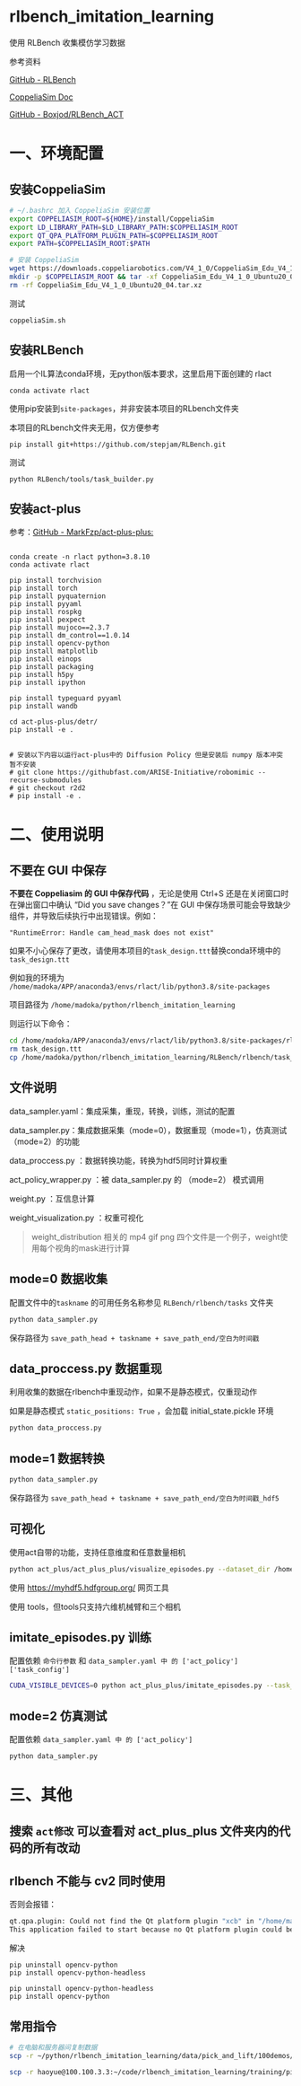 # rlbench_imitation_learning

使用 RLBench 收集模仿学习数据 

参考资料

[GitHub - RLBench](https://github.com/stepjam/RLBench)

[CoppeliaSim Doc](https://manual.coppeliarobotics.com/index.html)

[GitHub - Boxjod/RLBench_ACT](https://github.com/Boxjod/RLBench_ACT)

# 一、环境配置

## 安装CoppeliaSim

```bash
# ~/.bashrc 加入 CoppeliaSim 安装位置
export COPPELIASIM_ROOT=${HOME}/install/CoppeliaSim
export LD_LIBRARY_PATH=$LD_LIBRARY_PATH:$COPPELIASIM_ROOT
export QT_QPA_PLATFORM_PLUGIN_PATH=$COPPELIASIM_ROOT
export PATH=$COPPELIASIM_ROOT:$PATH

# 安装 CoppeliaSim
wget https://downloads.coppeliarobotics.com/V4_1_0/CoppeliaSim_Edu_V4_1_0_Ubuntu20_04.tar.xz
mkdir -p $COPPELIASIM_ROOT && tar -xf CoppeliaSim_Edu_V4_1_0_Ubuntu20_04.tar.xz -C $COPPELIASIM_ROOT --strip-components 1
rm -rf CoppeliaSim_Edu_V4_1_0_Ubuntu20_04.tar.xz
```
测试
```
coppeliaSim.sh
```
## 安装RLBench

启用一个IL算法conda环境，无python版本要求，这里启用下面创建的 rlact
```
conda activate rlact
```
使用pip安装到`site-packages`，并非安装本项目的RLbench文件夹

本项目的RLbench文件夹无用，仅方便参考
```
pip install git+https://github.com/stepjam/RLBench.git
```
测试
```
python RLBench/tools/task_builder.py
```

## 安装act-plus

参考：[GitHub - MarkFzp/act-plus-plus:](https://github.com/MarkFzp/act-plus-plus.git)
```shell

conda create -n rlact python=3.8.10 
conda activate rlact

pip install torchvision
pip install torch
pip install pyquaternion
pip install pyyaml
pip install rospkg
pip install pexpect
pip install mujoco==2.3.7
pip install dm_control==1.0.14
pip install opencv-python
pip install matplotlib
pip install einops
pip install packaging
pip install h5py
pip install ipython

pip install typeguard pyyaml
pip install wandb

cd act-plus-plus/detr/
pip install -e .


# 安装以下内容以运行act-plus中的 Diffusion Policy 但是安装后 numpy 版本冲突 暂不安装
# git clone https://githubfast.com/ARISE-Initiative/robomimic --recurse-submodules
# git checkout r2d2
# pip install -e .
```




# 二、使用说明

## 不要在 GUI 中保存
**不要在 Coppeliasim 的 GUI 中保存代码** ，无论是使用 Ctrl+S 还是在关闭窗口时在弹出窗口中确认 “Did you save changes？”在 GUI 中保存场景可能会导致缺少组件，并导致后续执行中出现错误。例如：

`"RuntimeError: Handle cam_head_mask does not exist"`

如果不小心保存了更改，请使用本项目的`task_design.ttt`替换conda环境中的`task_design.ttt `

例如我的环境为 `/home/madoka/APP/anaconda3/envs/rlact/lib/python3.8/site-packages`

项目路径为 `/home/madoka/python/rlbench_imitation_learning`

则运行以下命令：

```bash
cd /home/madoka/APP/anaconda3/envs/rlact/lib/python3.8/site-packages/rlbench
rm task_design.ttt 
cp /home/madoka/python/rlbench_imitation_learning/RLBench/rlbench/task_design.ttt task_design.ttt 
```

## 文件说明

data_sampler.yaml：集成采集，重现，转换，训练，测试的配置

data_sampler.py：集成数据采集（mode=0），数据重现（mode=1），仿真测试（mode=2）的功能

data_proccess.py ：数据转换功能，转换为hdf5同时计算权重

act_policy_wrapper.py ：被 data_sampler.py 的 （mode=2） 模式调用

weight.py ：互信息计算

weight_visualization.py ：权重可视化

> weight_distribution 相关的 mp4 gif png 四个文件是一个例子，weight使用每个视角的mask进行计算


## mode=0 数据收集

配置文件中的`taskname` 的可用任务名称参见 `RLBench/rlbench/tasks` 文件夹

```bash
python data_sampler.py
```
保存路径为 `save_path_head + taskname + save_path_end/空白为时间戳`

## data_proccess.py 数据重现

利用收集的数据在rlbench中重现动作，如果不是静态模式，仅重现动作

如果是静态模式 `static_positions: True` ，会加载 initial_state.pickle 环境

```bash
python data_proccess.py
```
## mode=1 数据转换
```bash
python data_sampler.py
```
保存路径为 `save_path_head + taskname + save_path_end/空白为时间戳_hdf5`

## 可视化 

使用act自带的功能，支持任意维度和任意数量相机

```bash
python act_plus/act_plus_plus/visualize_episodes.py --dataset_dir /home/madoka/python/rlbench_imitation_learning/data/pick_and_lift/30static_hdf5 --episode 0
```

使用 https://myhdf5.hdfgroup.org/ 网页工具

使用 tools，但tools只支持六维机械臂和三个相机

## imitate_episodes.py 训练 

配置依赖 `命令行参数` 和 `data_sampler.yaml 中 的 ['act_policy']['task_config']`


```bash
CUDA_VISIBLE_DEVICES=0 python act_plus_plus/imitate_episodes.py --task_name pick_and_lift --ckpt_dir training/pick_and_lift/20demos_hdf5_4_4000_fwo  --policy_class ACT --kl_weight 10 --chunk_size 100 --hidden_dim 512 --batch_size 4 --dim_feedforward 3200 --lr 1e-5 --seed 0 --num_steps 4000

```


## mode=2 仿真测试

配置依赖  `data_sampler.yaml 中 的 ['act_policy']`

```bash
python data_sampler.py
```


# 三、其他

## 搜索 `act修改` 可以查看对 act_plus_plus 文件夹内的代码的所有改动





## rlbench 不能与 cv2 同时使用

否则会报错：

```bash
qt.qpa.plugin: Could not find the Qt platform plugin "xcb" in "/home/madoka/APP/anaconda3/envs/rlact/lib/python3.8/site-packages/cv2/qt/plugins"
This application failed to start because no Qt platform plugin could be initialized. Reinstalling the application may fix this problem.
```

解决

```
pip uninstall opencv-python
pip install opencv-python-headless

pip uninstall opencv-python-headless
pip install opencv-python
```


## 常用指令

```bash
# 在电脑和服务器间复制数据
scp -r ~/python/rlbench_imitation_learning/data/pick_and_lift/100demos/ haoyue@100.100.3.3:~/code/rlbench_imitation_learning/data/pick_and_lift

scp -r haoyue@100.100.3.3:~/code/rlbench_imitation_learning/training/pick_and_lift/20demos_static_hdf5_8_4000_fwo ~/python/rlbench_imitation_learning/training/pick_and_lift
```